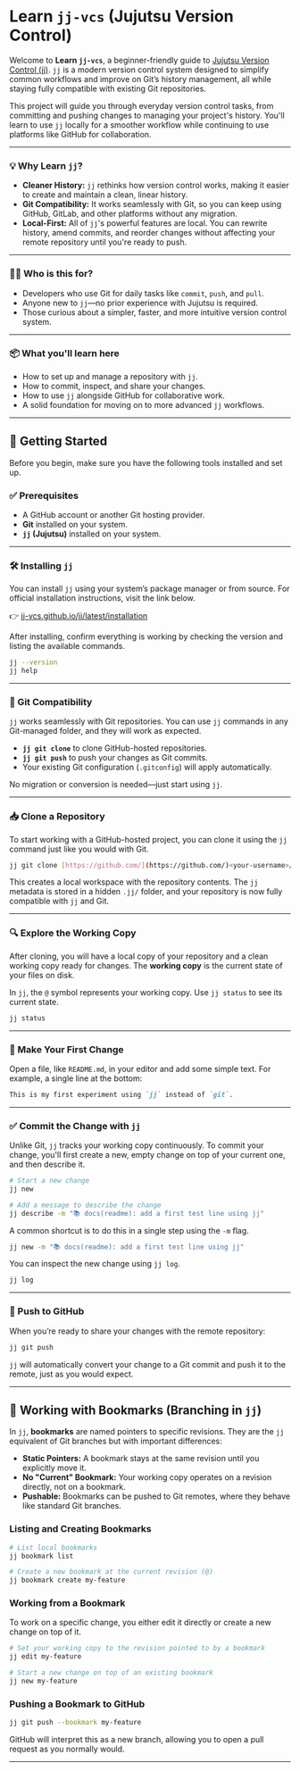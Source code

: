 # Learn `jj-vcs` (Jujutsu Version Control)

Welcome to **Learn `jj-vcs`**, a beginner-friendly guide to [Jujutsu Version Control (jj)](https://github.com/jj-vcs/jj). `jj` is a modern version control system designed to simplify common workflows and improve on Git’s history management, all while staying fully compatible with existing Git repositories.

This project will guide you through everyday version control tasks, from committing and pushing changes to managing your project's history. You'll learn to use `jj` locally for a smoother workflow while continuing to use platforms like GitHub for collaboration.

---

### 💡 Why Learn `jj`?

* **Cleaner History:** `jj` rethinks how version control works, making it easier to create and maintain a clean, linear history.
* **Git Compatibility:** It works seamlessly with Git, so you can keep using GitHub, GitLab, and other platforms without any migration.
* **Local-First:** All of `jj`'s powerful features are local. You can rewrite history, amend commits, and reorder changes without affecting your remote repository until you're ready to push.

---

### 🧑‍💻 Who is this for?

* Developers who use Git for daily tasks like `commit`, `push`, and `pull`.
* Anyone new to `jj`—no prior experience with Jujutsu is required.
* Those curious about a simpler, faster, and more intuitive version control system.

---

### 📦 What you'll learn here

* How to set up and manage a repository with `jj`.
* How to commit, inspect, and share your changes.
* How to use `jj` alongside GitHub for collaborative work.
* A solid foundation for moving on to more advanced `jj` workflows.

---

## 🚀 Getting Started

Before you begin, make sure you have the following tools installed and set up.

### ✅ Prerequisites

* A GitHub account or another Git hosting provider.
* **Git** installed on your system.
* **`jj` (Jujutsu)** installed on your system.

---

### 🛠️ Installing `jj`

You can install `jj` using your system’s package manager or from source. For official installation instructions, visit the link below.

👉 [jj-vcs.github.io/jj/latest/installation](https://jj-vcs.github.io/jj/latest/installation)

After installing, confirm everything is working by checking the version and listing the available commands.

```bash
jj --version
jj help
```

---

### 🤝 Git Compatibility

`jj` works seamlessly with Git repositories. You can use `jj` commands in any Git-managed folder, and they will work as expected.

* **`jj git clone`** to clone GitHub-hosted repositories.
* **`jj git push`** to push your changes as Git commits.
* Your existing Git configuration (`.gitconfig`) will apply automatically.

No migration or conversion is needed—just start using `jj`.

---

### 📥 Clone a Repository

To start working with a GitHub-hosted project, you can clone it using the `jj` command just like you would with Git.

```bash
jj git clone [https://github.com/](https://github.com/)<your-username>/<your-repo-name>.git
```

This creates a local workspace with the repository contents. The `jj` metadata is stored in a hidden `.jj/` folder, and your repository is now fully compatible with `jj` and Git.

---

### 🔍 Explore the Working Copy

After cloning, you will have a local copy of your repository and a clean working copy ready for changes. The **working copy** is the current state of your files on disk.

In `jj`, the `@` symbol represents your working copy. Use `jj status` to see its current state.

```bash
jj status
```

---

### 📝 Make Your First Change

Open a file, like `README.md`, in your editor and add some simple text. For example, a single line at the bottom:

```md
This is my first experiment using `jj` instead of `git`.
```

---

### ✅ Commit the Change with `jj`

Unlike Git, `jj` tracks your working copy continuously. To commit your change, you'll first create a new, empty change on top of your current one, and then describe it.

```bash
# Start a new change
jj new

# Add a message to describe the change
jj describe -m "📚 docs(readme): add a first test line using jj"
```

A common shortcut is to do this in a single step using the `-m` flag.

```bash
jj new -m "📚 docs(readme): add a first test line using jj"
```

You can inspect the new change using `jj log`.

```bash
jj log
```

---

### 🚀 Push to GitHub

When you’re ready to share your changes with the remote repository:

```bash
jj git push
```

`jj` will automatically convert your change to a Git commit and push it to the remote, just as you would expect.

---

## 🔖 Working with Bookmarks (Branching in `jj`)

In `jj`, **bookmarks** are named pointers to specific revisions. They are the `jj` equivalent of Git branches but with important differences:

* **Static Pointers:** A bookmark stays at the same revision until you explicitly move it.
* **No "Current" Bookmark:** Your working copy operates on a revision directly, not on a bookmark.
* **Pushable:** Bookmarks can be pushed to Git remotes, where they behave like standard Git branches.

### **Listing and Creating Bookmarks**

```bash
# List local bookmarks
jj bookmark list

# Create a new bookmark at the current revision (@)
jj bookmark create my-feature
```

### **Working from a Bookmark**

To work on a specific change, you either edit it directly or create a new change on top of it.

```bash
# Set your working copy to the revision pointed to by a bookmark
jj edit my-feature

# Start a new change on top of an existing bookmark
jj new my-feature
```

### **Pushing a Bookmark to GitHub**

```bash
jj git push --bookmark my-feature
```

GitHub will interpret this as a new branch, allowing you to open a pull request as you normally would.

---

